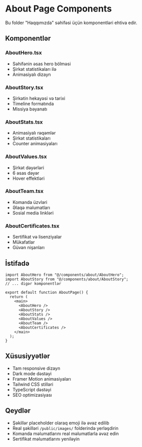 # About Page Components

Bu folder "Haqqımızda" səhifəsi üçün komponentləri ehtiva edir.

## Komponentlər

### AboutHero.tsx
- Səhifənin əsas hero bölməsi
- Şirkət statistikaları ilə
- Animasiyalı dizayn

### AboutStory.tsx
- Şirkətin hekayəsi və tarixi
- Timeline formatında
- Missiya bəyanatı

### AboutStats.tsx
- Animasiyalı rəqəmlər
- Şirkət statistikaları
- Counter animasiyaları

### AboutValues.tsx
- Şirkət dəyərləri
- 6 əsas dəyər
- Hover effektləri

### AboutTeam.tsx
- Komanda üzvləri
- Əlaqə məlumatları
- Sosial media linkləri

### AboutCertificates.tsx
- Sertifikat və lisenziyalar
- Mükafatlar
- Güvən nişanları

## İstifadə

```tsx
import AboutHero from "@/components/about/AboutHero";
import AboutStory from "@/components/about/AboutStory";
// ... digər komponentlər

export default function AboutPage() {
  return (
    <main>
      <AboutHero />
      <AboutStory />
      <AboutStats />
      <AboutValues />
      <AboutTeam />
      <AboutCertificates />
    </main>
  );
}
```

## Xüsusiyyətlər

- Tam responsive dizayn
- Dark mode dəstəyi
- Framer Motion animasiyaları
- Tailwind CSS stilləri
- TypeScript dəstəyi
- SEO optimizasiyası

## Qeydlər

- Şəkillər placeholder olaraq emoji ilə əvəz edilib
- Real şəkilləri `/public/images/` folderində yerləşdirin
- Komanda məlumatlarını real məlumatlarla əvəz edin
- Sertifikat məlumatlarını yeniləyin